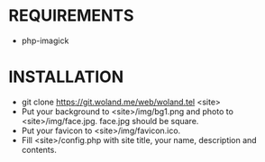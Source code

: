 # REQUIREMENTS

* php-imagick

# INSTALLATION

* git clone https://git.woland.me/web/woland.tel \<site>
* Put your background to \<site>/img/bg1.png and photo to \<site>/img/face.jpg. face.jpg should be square.	
* Put your favicon to \<site>/img/favicon.ico.
* Fill \<site>/config.php with site title, your name, description and contents.
